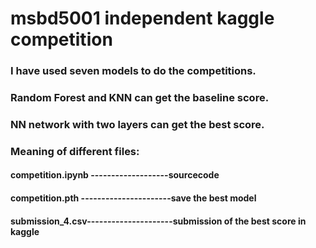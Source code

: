 # msbd5001 independent kaggle competition
### I have used seven models to do the competitions.

### Random Forest and KNN can get the baseline score.

### NN network with two layers can get the best score.

### Meaning of different files:
#### competition.ipynb -------------------sourcecode
#### competition.pth ----------------------save the best model
#### submission_4.csv---------------------submission of the best score in kaggle
